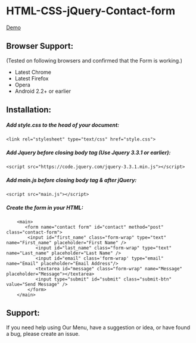 # HTML-CSS-jQuery-Contact-form

[Demo](http://sam-94.github.io/HTML-CSS-jQuery-Contact-form)

## Browser Support:
(Tested on following browsers and confirmed that the Form is working.)
* Latest Chrome
* Latest Firefox
* Opera
* Android 2.2+ or earlier

## Installation:

##### Add style.css to the head of your document:
```
<link rel="stylesheet" type="text/css" href="style.css"> 
```

##### Add Jquery before closing body tag (Use Jquery 3.3.1 or earlier):
```
<script src="https://code.jquery.com/jquery-3.3.1.min.js"></script>
```
##### Add main.js before closing body tag & after jQuery:
```
<script src="main.js"></script>
```
##### Create the form in your HTML:
```
    <main>
       <form name="contact form" id="contact" method="post" class="contact-form">
	    <input id="first_name" class="form-wrap" type="text" name="First_name" placeholder="First Name" />
           <input id="last_name" class="form-wrap" type="text" name="Last_name" placeholder="Last Name" />
           <input id="email" class='form-wrap' type="email" name="Email" placeholder="Email Address"/>
           <textarea id="message" class="form-wrap" name="Message" placeholder="Message"></textarea>
           <input type="submit" id="submit" class="submit-btn" value="Send Message" />
        </form>
    </main>
  ```
  
## Support:
If you need help using Our Menu, have a suggestion or idea, or have found a bug, please create an issue.

